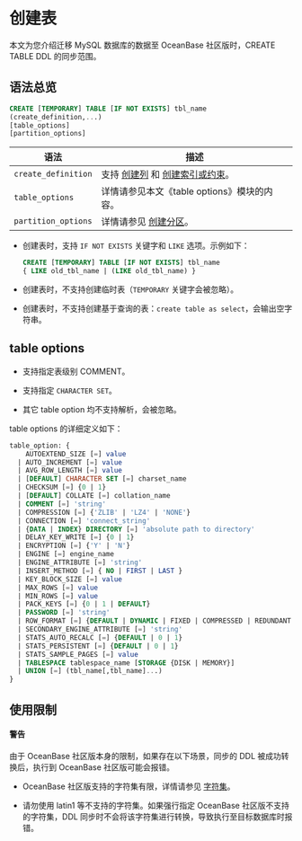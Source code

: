 # 创建表

本文为您介绍迁移 MySQL 数据库的数据至 OceanBase 社区版时，CREATE TABLE DDL 的同步范围。

## 语法总览

```sql
CREATE [TEMPORARY] TABLE [IF NOT EXISTS] tbl_name
(create_definition,...)   
[table_options]
[partition_options]
```

|        语法      |                  描述          |
|-------------------|---------------------------------------|
| `create_definition` |支持 [创建列](../200.create-table/200.create-column.md) 和 [创建索引或约束](../200.create-table/300.create-table-index.md)。|
| `table_options`     | 详情请参见本文《table options》模块的内容。   |
| `partition_options` | 详情请参见 [创建分区](../200.create-table/400.create-partition.md)。               |

* 创建表时，支持 `IF NOT EXISTS` 关键字和 `LIKE` 选项。示例如下：

    ```sql
    CREATE [TEMPORARY] TABLE [IF NOT EXISTS] tbl_name
    { LIKE old_tbl_name | (LIKE old_tbl_name) }
    ```

* 创建表时，不支持创建临时表（`TEMPORARY` 关键字会被忽略）。

* 创建表时，不支持创建基于查询的表：`create table as select`，会输出空字符串。

## table options

* 支持指定表级别 COMMENT。

* 支持指定 `CHARACTER SET`。

* 其它 table option 均不支持解析，会被忽略。

table options 的详细定义如下：

```sql
table_option: {
    AUTOEXTEND_SIZE [=] value
  | AUTO_INCREMENT [=] value
  | AVG_ROW_LENGTH [=] value
  | [DEFAULT] CHARACTER SET [=] charset_name
  | CHECKSUM [=] {0 | 1}
  | [DEFAULT] COLLATE [=] collation_name
  | COMMENT [=] 'string'
  | COMPRESSION [=] {'ZLIB' | 'LZ4' | 'NONE'}
  | CONNECTION [=] 'connect_string'
  | {DATA | INDEX} DIRECTORY [=] 'absolute path to directory'
  | DELAY_KEY_WRITE [=] {0 | 1}
  | ENCRYPTION [=] {'Y' | 'N'}
  | ENGINE [=] engine_name
  | ENGINE_ATTRIBUTE [=] 'string'
  | INSERT_METHOD [=] { NO | FIRST | LAST }
  | KEY_BLOCK_SIZE [=] value
  | MAX_ROWS [=] value
  | MIN_ROWS [=] value
  | PACK_KEYS [=] {0 | 1 | DEFAULT}
  | PASSWORD [=] 'string'
  | ROW_FORMAT [=] {DEFAULT | DYNAMIC | FIXED | COMPRESSED | REDUNDANT | COMPACT}
  | SECONDARY_ENGINE_ATTRIBUTE [=] 'string'
  | STATS_AUTO_RECALC [=] {DEFAULT | 0 | 1}
  | STATS_PERSISTENT [=] {DEFAULT | 0 | 1}
  | STATS_SAMPLE_PAGES [=] value
  | TABLESPACE tablespace_name [STORAGE {DISK | MEMORY}]
  | UNION [=] (tbl_name[,tbl_name]...)
}
```

## 使用限制

  <main id="notice" type='alert'>
    <h4>警告</h4>
    <p>由于 OceanBase 社区版本身的限制，如果存在以下场景，同步的 DDL 被成功转换后，执行到 OceanBase 社区版可能会报错。</p>
  </main>

* OceanBase 社区版支持的字符集有限，详情请参见 [字符集](https://www.oceanbase.com/docs/community/10000000000902050)。

* 请勿使用 latin1 等不支持的字符集。如果强行指定 OceanBase 社区版不支持的字符集，DDL 同步时不会将该字符集进行转换，导致执行至目标数据库时报错。
